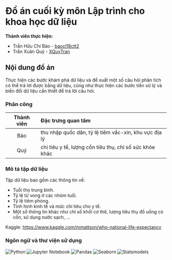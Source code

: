 # Đồ án cuối kỳ môn Lập trình cho khoa học dữ liệu
**Thành viên thực hiện:**
- Trần Hữu Chí Bảo - [baocl18ctt2](https://github.com/baocl18ctt2)
- Trần Xuân Quý - [XQuyTran](https://github.com/XQuyTran)

## Nội dung đồ án
Thực hiện các bước khám phá dữ liệu và đề xuất một số câu hỏi phân tích có thể trả lời được bằng dữ liệu, cũng như thực hiện các bước tiền xử lý và biến đổi dữ liệu cần thiết để trả lời câu hỏi.

### Phân công
Thành viên | Đặc trưng quan tâm
:--------: | :-----------------
Bảo | thu nhập quốc dân, tỷ lệ tiêm vắc-xin, khu vực địa lý
Quý | chi tiêu y tế, lượng cồn tiêu thụ, chỉ số sức khỏe khác

### Mô tả tập dữ liệu
Tập dữ liệu bao gồm các thông tin về:
- Tuổi thọ trung bình.
- Tỷ lệ tử vong ở các nhóm tuổi.
- Tỷ lệ tiêm phòng.
- Tình hình kinh tế và mức chi tiêu cho y tế.
- Một số thông tin khác như chỉ số khối cơ thê, lượng tiêu thụ đồ uống có cồn, sử dụng nước sạch, ...

Kaggle: https://www.kaggle.com/mmattson/who-national-life-expectancy

### Ngôn ngữ và thư viện sử dụng
![Python](https://img.shields.io/badge/python-3670A0?style=for-the-badge&logo=python&logoColor=ffdd54)
![Jupyter Notebook](https://img.shields.io/badge/jupyter-%23FA0F00.svg?style=for-the-badge&logo=jupyter&logoColor=white)
![Pandas](https://img.shields.io/badge/pandas-%23150458.svg?style=for-the-badge&logo=pandas&logoColor=white)
![Seaborn](https://img.shields.io/badge/seaborn-bbd2ea.svg?style=for-the-badge&logo=https://seaborn.pydata.org/_images/logo-mark-lightbg.svg&logoColor=2c3e50)
![Statsmodels](https://img.shields.io/badge/statsmodels-4747d1.svg?style=for-the-badge&logo=statsmodels&logoColor=white)
